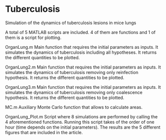 # Tuberculosis
Simulation of the dynamics of tuberculosis lesions in mice lungs

A total of 5 MATLAB scripts are included.
4 of them are functions and 1 of them is a script for plotting.

OrganLung.m
	Main function that requires the initial parameters as inputs.
	It simulates the dynamics of tuberculosis including all hypotheses.
	It returns the different quantities to be plotted.

OrganLung2.m
	Main function that requires the initial parameters as inputs.
	It simulates the dynamics of tuberculosis removing only reinfection hypothesis.
	It returns the different quantities to be plotted.

OrganLung3.m
	Main function that requires the initial parameters as inputs.
	It simulates the dynamics of tuberculosis removing only coalescence hypothesis.
	It returns the different quantities to be plotted.

MC.m
	Auxiliary Monte Carlo function that allows to calculate areas.

OrganLung_Plot.m
	Script where 8 simulations are performed by calling the 4 aforementioned functions.
	Running this script takes of the order of one hour (time depends on the initial parameters).
	The results are the 5 different figures that are included in the article.
